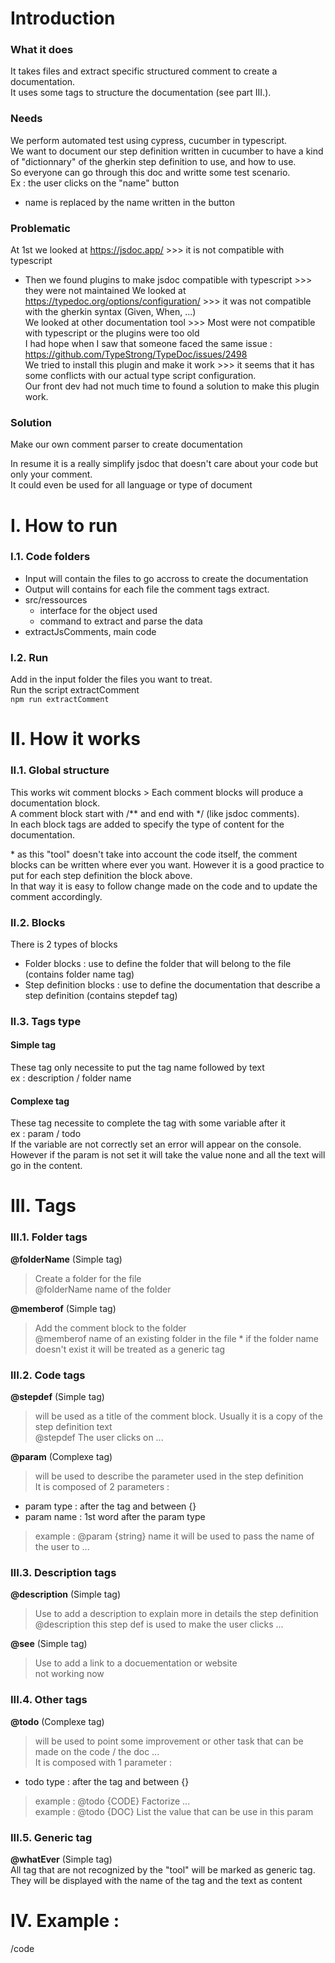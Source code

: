 
# Introduction
### What it does  
It takes files and extract specific structured comment to create a documentation.<br />
It uses some tags to structure the documentation (see part III.).

### Needs
We perform automated test using cypress, cucumber in typescript.<br />
We want to document our step definition written in cucumber to have a kind of "dictionnary" of the gherkin step definition to use, and how to use.<br />
So everyone can go through this doc and writte some test scenario.<br />
Ex : the user clicks on the "name" button 
* name is replaced by the name written in the button

### Problematic
At 1st we looked at https://jsdoc.app/  >>> it is not compatible with typescript
* Then we found plugins to make jsdoc compatible with typescript >>> they were not maintained
We looked at https://typedoc.org/options/configuration/ >>> it was not compatible with the gherkin syntax (Given, When, ...)<br />
We looked at other documentation tool >>> Most were not compatible with typescript or the plugins were too old<br />
I had hope when I saw that someone faced the same issue : https://github.com/TypeStrong/TypeDoc/issues/2498<br />
We tried to install this plugin and make it work >>> it seems that it has some conflicts with our actual type script configuration.<br />
Our front dev had not much time to found a solution to make this plugin work.<br />

### Solution
Make our own comment parser to create documentation

In resume it is a really simplify jsdoc that doesn't care about your code but only your comment.<br />
It could even be used for all language or type of document


# I. How to run 
### I.1. Code folders
* Input will contain the files to go accross to create the documentation
* Output will contains for each file the comment tags extract.
* src/ressources
  * interface for the object used
  * command to extract and parse the data
* extractJsComments, main code

### I.2. Run 
Add in the input folder the files you want to treat.<br />
Run the script extractComment <br/>
`npm run extractComment`


# II. How it works
### II.1. Global structure
This works wit comment blocks > Each comment blocks will produce a documentation block.<br />
A comment block start with /** and end with */ (like jsdoc comments).<br />
In each block tags are added to specify the type of content for the documentation.<br />

\* as this "tool" doesn't take into account the code itself, the comment blocks can be written where ever you want. However it is a good practice to put for each step definition the block above.<br />
In that way it is easy to follow change made on the code and to update the comment accordingly.

### II.2. Blocks
There is 2 types of blocks 
* Folder blocks : use to define the folder that will belong to the file (contains folder name tag)
* Step definition blocks : use to define the documentation that describe a step definition (contains stepdef tag)


### II.3. Tags type
#### Simple tag
These tag only necessite to put the tag name followed by text <br />
ex : description / folder name 

#### Complexe tag
These tag necessite to complete the tag with some variable after it<br />
ex : param / todo<br />
If the variable are not correctly set an error will appear on the console. However if the param is not set it will take the value none and all the text will go in the content.<br />

# III. Tags
### III.1. Folder tags
**@folderName** (Simple tag)
> Create a folder for the file<br /> 
> @folderName name of the folder 

**@memberof** (Simple tag)
> Add the comment block to the folder <br /> 
> @memberof name of an existing folder in the file
\* if the folder name doesn't exist it will be treated as a generic tag 

### III.2. Code tags
**@stepdef** (Simple tag)
> will be used as a title of the comment block. Usually it is a copy of the step definition text<br /> 
> @stepdef The user clicks on ... 

**@param** (Complexe tag)
> will be used to describe the parameter used in the step definition <br />
> It is composed of 2 parameters :

* param type : after the tag and between {}
* param name : 1st word after the param type

> example : @param {string} name it will be used to pass the name of the user to ...


### III.3. Description tags
**@description** (Simple tag)
> Use to add a description to explain more in details the step definition<br /> 
> @description this step def is used to make the user clicks ...

**@see** (Simple tag)
> Use to add a link to a docuementation or website<br /> 
> not working now

### III.4. Other tags
**@todo** (Complexe tag)
> will be used to point some improvement or other task that can be made on the code / the doc ...<br />
> It is composed with 1 parameter :

* todo type : after the tag and between {}

> example : @todo {CODE} Factorize ...<br />
> example : @todo {DOC} List the value that can be use in this param

### III.5. Generic tag 
**@whatEver** (Simple tag)<br />
All tag that are not recognized by the "tool" will be marked as generic tag.<br />
They will be displayed with the name of the tag and the text as content


# IV. Example : 
/code







